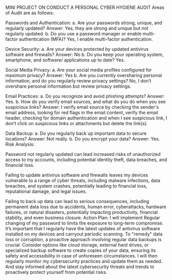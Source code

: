 MINI PROJECT ON CONDUCT A PERSONAL CYBER HYGIENE AUDIT
Areas of Audit are as follows:

Passwords and Authentication:
a. Are your passwords strong, unique, and regularly updated?
Answer: Yes, they are strong and unique but not regularly updated.
b. Do you use a password manager or enable multi-factor authentication (MFA)?
Yes, I enable multi-factor authentication.

Device Security:
a. Are your devices protected by updated antivirus software and firewalls?
Answer: No
b. Do you keep your operating system, smartphone, and software/ applications up to date? Yes.

Social Media Privacy:
a. Are your social media profiles configured for maximum privacy?
Answer: Yes
b. Are you currently oversharing personal information, and do you regularly review privacy settings? No, I don’t overshare personal information but review privacy settings.

Email Practices:
a. Do you recognize and avoid phishing attempts?
Answer: Yes.
b. How do you verify email sources, and what do you do when you see suspicious links?
Answer: I verify email source by checking the sender's email address, looking for red flags in the email content, verify the email header, checking for domain authentication and when I see suspicious link, I don’t click on suspicious links or attachments but delete the link(s).

Data Backup:
a. Do you regularly back up important data to secure locations?
Answer: Not really.
b. Do you encrypt your data?
Answer: Yes.
Risk Analysis:

Password not regularly updated can lead increased risks of unauthorized access to my accounts, including potential identity theft, data breaches, and financial loss.

Failing to update antivirus software and firewalls leaves my devices vulnerable to a range of cyber threats, including malware infections, data breaches, and system crashes, potentially leading to financial loss, reputational damage, and legal issues.

Failing to back up data can lead to serious consequences, including permanent data loss due to accidents, human error, cyberattacks, hardware failures, or natural disasters, potentially impacting productivity, financial stability, and even business closure.
Action Plan: I will implement Regular changing of my password to limits the exposure to long-term compromise. It’s important that I regularly have the latest updates of antivirus software installed on my devices and carryout periodic scanning. To "remedy" data loss or corruption, a proactive approach involving regular data backups is crucial. Consider options like cloud storage, external hard drives, or specialized backup software to create copies of your data, ensuring its safety and accessibility in case of unforeseen circumstances. I will then regularly monitor my cybersecurity practices and update them as needed. And stay informed about the latest cybersecurity threats and trends to proactively protect yourself from potential risks.
